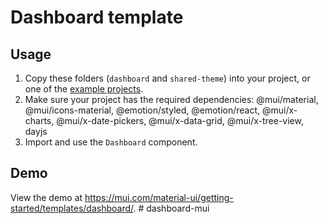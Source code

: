 # Dashboard template

## Usage

<!-- #target-branch-reference -->

1. Copy these folders (`dashboard` and `shared-theme`) into your project, or one of the [example projects](https://github.com/mui/material-ui/tree/master/examples).
2. Make sure your project has the required dependencies: @mui/material, @mui/icons-material, @emotion/styled, @emotion/react, @mui/x-charts, @mui/x-date-pickers, @mui/x-data-grid, @mui/x-tree-view, dayjs
3. Import and use the `Dashboard` component.

## Demo

<!-- #host-reference -->

View the demo at https://mui.com/material-ui/getting-started/templates/dashboard/.
#   d a s h b o a r d - m u i  
 